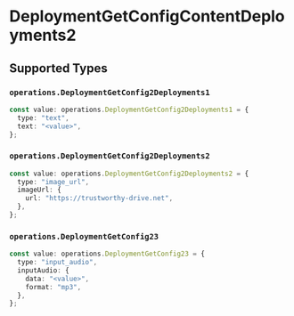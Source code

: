 # DeploymentGetConfigContentDeployments2


## Supported Types

### `operations.DeploymentGetConfig2Deployments1`

```typescript
const value: operations.DeploymentGetConfig2Deployments1 = {
  type: "text",
  text: "<value>",
};
```

### `operations.DeploymentGetConfig2Deployments2`

```typescript
const value: operations.DeploymentGetConfig2Deployments2 = {
  type: "image_url",
  imageUrl: {
    url: "https://trustworthy-drive.net",
  },
};
```

### `operations.DeploymentGetConfig23`

```typescript
const value: operations.DeploymentGetConfig23 = {
  type: "input_audio",
  inputAudio: {
    data: "<value>",
    format: "mp3",
  },
};
```

